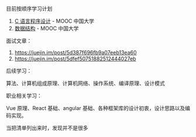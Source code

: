 目前按顺序学习计划

1. [C 语言程序设计](https://www.icourse163.org/course/ZJU-9001) - MOOC 中国大学
2. [数据结构](https://www.icourse163.org/course/ZJU-93001?tid=1450069451&_trace_c_p_k2_=616f3a597d2840ec91e44716669b3d4b) - MOOC 中国大学

面试文章：

1.  https://juejin.im/post/5d387f696fb9a07eeb13ea60
2.  https://juejin.im/post/5dfef50751882512444027eb

后续学习：

算法、计算机组成原理、计算机网络、操作系统、编译原理、设计模式

职业相关学习：

Vue 原理、React 基础、angular 基础、各种框架库的设计初衷，设计思路以及编码实现。

当把清单列出来时，发现并不是很多

